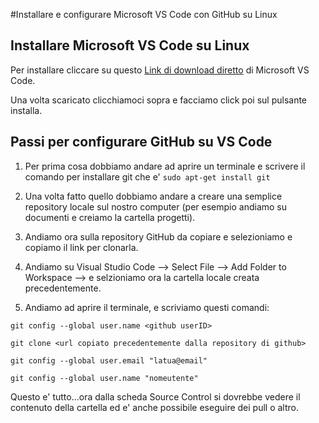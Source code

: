 #Installare e configurare Microsoft VS Code con GitHub su Linux

## Installare Microsoft VS Code su Linux

Per installare cliccare su questo [Link di download diretto](https://go.microsoft.com/fwlink/?LinkID=760868) di Microsoft VS Code.

Una volta scaricato clicchiamoci sopra e facciamo click poi sul pulsante installa.


## Passi per configurare GitHub su VS Code

1. Per prima cosa dobbiamo andare ad aprire un terminale e scrivere il comando per installare git che e' `sudo apt-get install git`

2. Una volta fatto quello dobbiamo andare a creare una semplice repository locale sul nostro computer (per esempio andiamo su documenti e creiamo la cartella progetti).

3. Andiamo ora sulla repository GitHub da copiare e selezioniamo e copiamo il link per clonarla.

4. Andiamo su Visual Studio Code --> Select File --> Add Folder to Workspace --> e selzioniamo ora la cartella locale creata precedentemente.

5. Andiamo ad aprire il terminale, e scriviamo questi comandi:

`git config --global user.name <github userID>`

`git clone <url copiato precedentemente dalla repository di github>`

`git config --global user.email "latua@email"`

`git config --global user.name "nomeutente"`

Questo e' tutto...ora dalla scheda Source Control si dovrebbe vedere il contenuto della cartella ed e' anche possibile eseguire dei pull o altro.